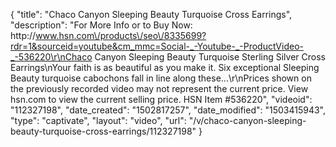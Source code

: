{
    "title": "Chaco Canyon Sleeping Beauty Turquoise Cross Earrings",
    "description": "For More Info or to Buy Now: http:\/\/www.hsn.com\/products\/seo\/8335699?rdr=1&sourceid=youtube&cm_mmc=Social-_-Youtube-_-ProductVideo-_-536220\r\nChaco Canyon Sleeping Beauty Turquoise Sterling Silver Cross Earrings\nYour faith is as beautiful as you make it. Six exceptional Sleeping Beauty turquoise cabochons fall in line along these...\r\nPrices shown on the previously recorded video may not represent the current price.  View hsn.com to view the current selling price. HSN Item #536220",
    "videoid": "112327198",
    "date_created": "1502817257",
    "date_modified": "1503415943",
    "type": "captivate",
    "layout": "video",
    "url": "\/v\/chaco-canyon-sleeping-beauty-turquoise-cross-earrings\/112327198"
}